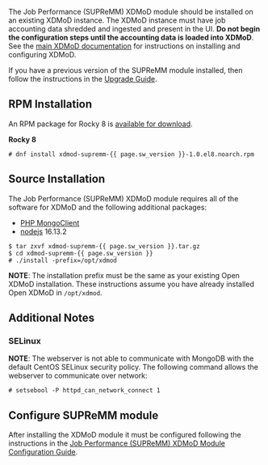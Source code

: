 The Job Performance (SUPReMM) XDMoD module should be installed on an existing XDMoD
instance.  The XDMoD instance must have job accounting data shredded and
ingested and present in the UI. **Do not begin the configuration steps until the
accounting data is loaded into XDMoD**.  See the [main XDMoD
documentation](https://open.xdmod.org) for instructions on installing and
configuring XDMoD.

If you have a previous version of the SUPReMM module installed, then
follow the instructions in the [Upgrade Guide](supremm-upgrade.html).

RPM Installation
----------------

An RPM package for Rocky 8 is [available for download](https://github.com/ubccr/xdmod-supremm/releases/latest).

**Rocky 8**

    # dnf install xdmod-supremm-{{ page.sw_version }}-1.0.el8.noarch.rpm

Source Installation
-------------------

The Job Performance (SUPReMM) XDMoD module requires all of the software for XDMoD and
the following additional packages:

- [PHP MongoClient][]
- [nodejs][] 16.13.2

[nodejs]:          https://nodejs.org
[PHP MongoClient]:     http://php.net/manual/en/class.mongoclient.php

    $ tar zxvf xdmod-supremm-{{ page.sw_version }}.tar.gz
    $ cd xdmod-supremm-{{ page.sw_version }}
    # ./install -prefix=/opt/xdmod

**NOTE**: The installation prefix must be the same as your existing Open
XDMoD installation. These instructions assume you have already installed
Open XDMoD in `/opt/xdmod`.

Additional Notes
----------------

### SELinux

**NOTE**: The webserver is not able to communicate with MongoDB with the
default CentOS SELinux security policy. The following command allows the
webserver to communicate over network:

    # setsebool -P httpd_can_network_connect 1

Configure SUPReMM module
------------------------

After installing the XDMoD module it must be configured following the 
instructions in the [Job Performance (SUPReMM) XDMoD Module Configuration Guide](supremm-configuration.html).


